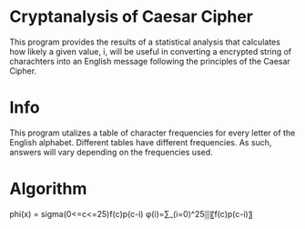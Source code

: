 # Cryptanalysis of Caesar Cipher

This program provides the results of a statistical analysis that calculates how likely a given value, i, will be useful in converting a encrypted string of charachters into an English message following the principles of the Caesar Cipher. 

# Info
This program utalizes a table of character frequencies for every letter of the English alphabet. Different tables have different frequencies. As such, answers will vary depending on the frequencies used. 

# Algorithm
phi(x) = sigma(0<=c<=25)f(c)p(c-i)
φ(i)=∑_(i=0)^25▒〖f(c)p(c-i)〗


